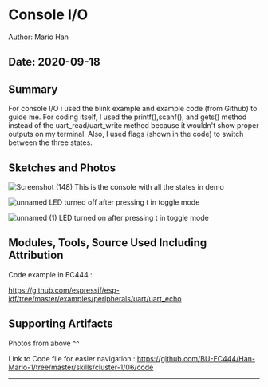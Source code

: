 #  Console I/O

Author: Mario Han

Date: 2020-09-18
-----

## Summary

For console I/O i used the blink example and example code (from Github) to guide me. For coding itself,
I used the printf(),scanf(), and gets() method instead of the uart_read/uart_write method because it wouldn't
show proper outputs on my terminal. Also, I used flags (shown in the code) to switch between the three states.

## Sketches and Photos

![Screenshot (148)](https://user-images.githubusercontent.com/45515930/93691744-c0461900-fab7-11ea-9a57-c60d4ef63237.png)
This is the console with all the states in demo

![unnamed](https://user-images.githubusercontent.com/45515930/93691776-20d55600-fab8-11ea-9893-bfefb03831cd.jpg)
LED turned off after pressing t in toggle mode

![unnamed (1)](https://user-images.githubusercontent.com/45515930/93691777-23d04680-fab8-11ea-85c8-19a5b8f748c0.jpg)
LED turned on after pressing t in toggle mode

## Modules, Tools, Source Used Including Attribution

Code example in EC444 :

https://github.com/espressif/esp-idf/tree/master/examples/peripherals/uart/uart_echo

## Supporting Artifacts

Photos from above ^^

Link to Code file for easier navigation :
https://github.com/BU-EC444/Han-Mario-1/tree/master/skills/cluster-1/06/code

-----
